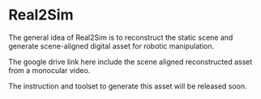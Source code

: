 # Real2Sim

The general idea of Real2Sim is to reconstruct the static scene and generate scene-aligned digital asset for robotic manipulation.

The google drive link here include the scene aligned reconstructed asset from a monocular video.

The instruction and toolset to generate this asset will be released soon.
